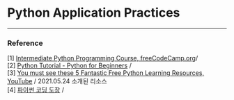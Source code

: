 # Python Application Practices



***
### Reference 
[1] [Intermediate Python Programming Course, freeCodeCamp.org](https://youtu.be/HGOBQPFzWKo)/  <br/>
[2] [Python Tutorial - Python for Beginners](https://youtu.be/_uQrJ0TkZlc) / <br/>
[3] [You must see these 5 Fantastic Free Python Learning Resources, YouTube](https://youtu.be/jrKpRIKK2BA) / 2021.05.24 소개된 리소스 <br/>
[4] [파이썬 코딩 도장](https://dojang.io/mod/page/view.php?id=2386) / <br/>

